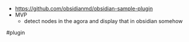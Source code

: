 - https://github.com/obsidianmd/obsidian-sample-plugin
- MVP
	- detect nodes in the agora and display that in obsidian somehow

#plugin